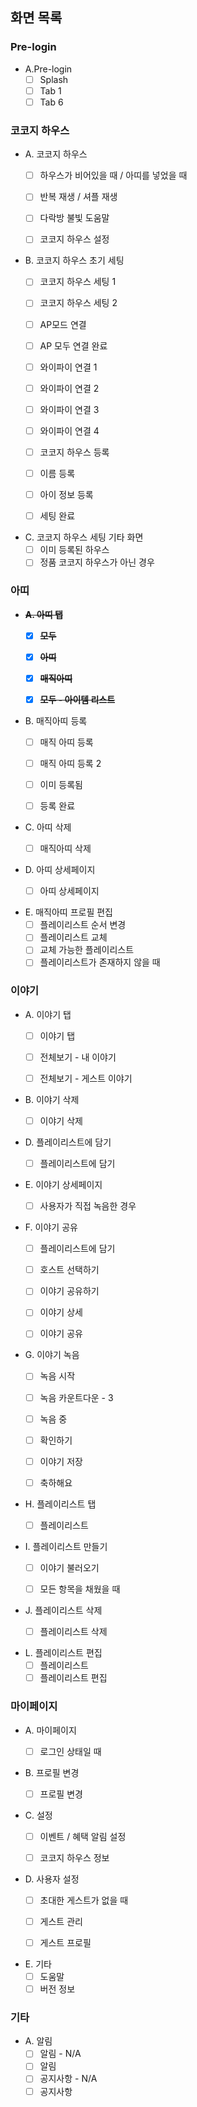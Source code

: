 ## 화면 목록

### Pre-login

- A.Pre-login
    - [ ] Splash
    - [ ] Tab 1
    - [ ] Tab 6

### 코코지 하우스

- A. 코코지 하우스
    - [ ] 하우스가 비어있을 때 / 아띠를 넣었을 때
    - [ ] 반복 재생 / 셔플 재생
    - [ ] 다락방 불빛 도움말
    - [ ] 코코지 하우스 설정


- B. 코코지 하우스 초기 세팅
    - [ ] 코코지 하우스 세팅 1
    - [ ] 코코지 하우스 세팅 2
    - [ ] AP모드 연결
    - [ ] AP 모두 연결 완료
    - [ ] 와이파이 연결 1
    - [ ] 와이파이 연결 2
    - [ ] 와이파이 연결 3
    - [ ] 와이파이 연결 4
    - [ ] 코코지 하우스 등록
    - [ ] 이름 등록
    - [ ] 아이 정보 등록
    - [ ] 세팅 완료


- C. 코코지 하우스 세팅 기타 화면
    - [ ] 이미 등록된 하우스
    - [ ] 정품 코코지 하우스가 아닌 경우

### 아띠

- **~~A. 아띠 탭~~**
    - [x] **~~모두~~**
    - [x] **~~아띠~~**
    - [x] **~~매직아띠~~**
    - [x] **~~모두 - 아이템 리스트~~**


- B. 매직아띠 등록
    - [ ] 매직 아띠 등록
    - [ ] 매직 아띠 등록 2
    - [ ] 이미 등록됨
    - [ ] 등록 완료


- C. 아띠 삭제
    - [ ] 매직아띠 삭제


- D. 아띠 상세페이지
    - [ ] 아띠 상세페이지


- E. 매직아띠 프로필 편집
    - [ ] 플레이리스트 순서 변경
    - [ ] 플레이리스트 교체
    - [ ] 교체 가능한 플레이리스트
    - [ ] 플레이리스트가 존재하지 않을 때

### 이야기

- A. 이야기 탭
    - [ ] 이야기 탭
    - [ ] 전체보기 - 내 이야기
    - [ ] 전체보기 - 게스트 이야기


- B. 이야기 삭제
    - [ ] 이야기 삭제


- D. 플레이리스트에 담기
    - [ ] 플레이리스트에 담기


- E. 이야기 상세페이지
    - [ ] 사용자가 직접 녹음한 경우


- F. 이야기 공유
    - [ ] 플레이리스트에 담기
    - [ ] 호스트 선택하기
    - [ ] 이야기 공유하기
    - [ ] 이야기 상세
    - [ ] 이야기 공유


- G. 이야기 녹음
    - [ ] 녹음 시작
    - [ ] 녹음 카운트다운 - 3
    - [ ] 녹음 중
    - [ ] 확인하기
    - [ ] 이야기 저장
    - [ ] 축하해요


- H. 플레이리스트 탭
    - [ ] 플레이리스트


- I. 플레이리스트 만들기
    - [ ] 이야기 불러오기
    - [ ] 모든 항목을 채웠을 때


- J. 플레이리스트 삭제
    - [ ] 플레이리스트 삭제


- L. 플레이리스트 편집
    - [ ] 플레이리스트
    - [ ] 플레이리스트 편집

### 마이페이지

- A. 마이페이지
    - [ ] 로그인 상태일 때


- B. 프로필 변경
    - [ ] 프로필 변경


- C. 설정
    - [ ] 이벤트 / 혜택 알림 설정
    - [ ] 코코지 하우스 정보


- D. 사용자 설정
    - [ ] 초대한 게스트가 없을 때
    - [ ] 게스트 관리
    - [ ] 게스트 프로필


- E. 기타
    - [ ] 도움말
    - [ ] 버전 정보

### 기타

- A. 알림
    - [ ] 알림 - N/A
    - [ ] 알림
    - [ ] 공지사항 - N/A
    - [ ] 공지사항